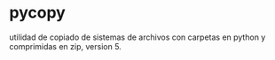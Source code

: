 # pycopy
utilidad de copiado de sistemas de archivos con carpetas en python y comprimidas en zip, version 5.
